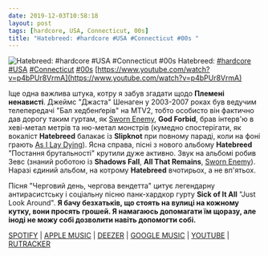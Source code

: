 ```yaml
---
date: 2019-12-03T10:58:18
layout: post
tags: [hardcore, USA, Connecticut, 00s]
title: "Hatebreed: #hardcore #USA #Connecticut #00s "
---
```

![Hatebreed: #hardcore #USA #Connecticut #00s ](https://i.ytimg.com/vi/p4bPUr8VrmA/hqdefault.jpg)
Hatebreed: [#hardcore](/tags/#hardcore) [#USA](/tags/#USA) [#Connecticut](/tags/#Connecticut) [#00s](/tags/#00s) [https://www.youtube.com/watch?v=p4bPUr8VrmA](https://www.youtube.com/watch?v=p4bPUr8VrmA)

Іще одна важлива штука, котру я забув згадати щодо **Племені ненависті**. Джеймс &quot;Джаста&quot; Шенаген у 2003-2007 роках був ведучим телепередачі &quot;Бал хедбенґерів&quot; на MTV2, тобто особисто він фактично дав дорогу таким гуртам, як [Sworn Enemy](https://t.me/vast_space_unexplored/3049), **God Forbid**, брав інтерв&#39;ю в хеві-метал метрів та ню-метал монстрів (кумедно спостерігати, як вокаліст **Hatebreed** балакає із **Slipknot** при повному параді, коли на фоні грають [As I Lay Dying](https://t.me/vast_space_unexplored/3064)). Ясна справа, пісні з нового альбому **Hatebreed** &quot;Постання брутальності&quot; крутили дуже активно. Звук на альбомі робив Зевс (знаний роботою із **Shadows Fall**, **All That Remains**, [Sworn Enemy](https://t.me/vast_space_unexplored/3049)). Наразі єдиний альбом, на котрому **Hatebreed** вчотирьох, а не вп&#39;ятьох.

Пісня &quot;Черговий день, чергова вендетта&quot; цитує легендарну антирасистську і соціальну пісню панк-хардкор гурту **Sick of It All** &quot;Just Look Around&quot;. __Я бачу безхатьків, що стоять на вулиці на кожному кутку, вони просять грошей. Я намагаюсь допомагати їм щоразу, але іноді не можу собі дозволити навіть допомогти собі.__

[SPOTIFY](https://open.spotify.com/album/5iuzGqn12T1cJbrF8l4dkX?highlight=spotify:track:2ZylqEZBRgw34AtxjlWkK0) | [APPLE MUSIC](https://music.apple.com/ru/album/the-rise-of-brutality/273563459) | [DEEZER](https://www.deezer.com/album/80256?utm_source=deezer&amp;utm_content=album-80256&amp;utm_term=1601611822_1575363223&amp;utm_medium=web) | [GOOGLE MUSIC](https://play.google.com/music/m/B7cuo3d2eans3pkmtn5tm2fbyfi?t=The_Rise_of_Brutality_-_Hatebreed) | [YOUTUBE](https://www.youtube.com/playlist?list=OLAK5uy_nJjzvqWSy7YmKN0Ks5TUqXxserhAICUKc) | [RUTRACKER](https://rutracker.org/forum/viewtopic.php?t=2139233)